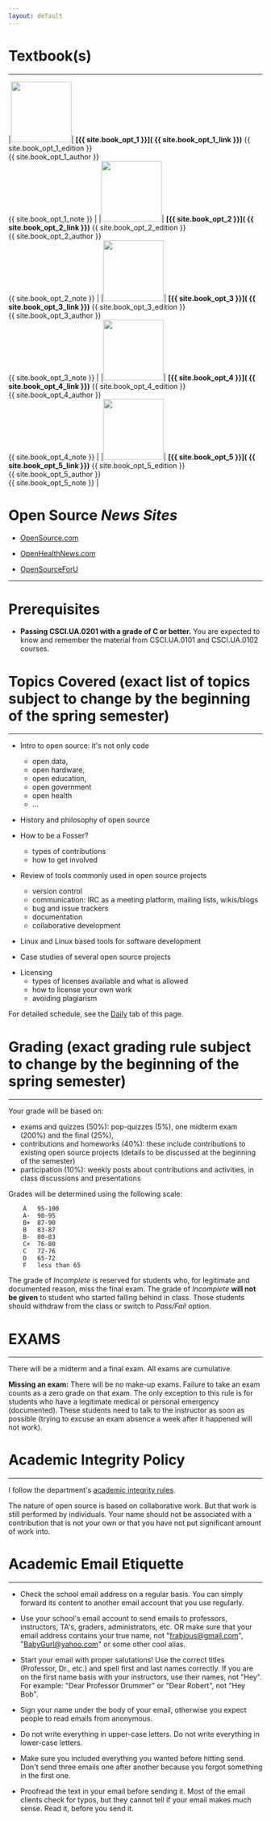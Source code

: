 ```yaml
---
layout: default 
---
```



# Textbook(s) 

--- 

<!--
|<img src="{{site.book_required_image}}" name="Book" border="0px" width="120px">| **[{{ site.book_required }}]( {{ site.book_required_link }})** {{ site.book_required_edition }}<br> {{ site.book_required_author }} <br> {{ site.book_required_note }}  |
-->

|<img src="{{site.book_opt_1_image}}" name="Book" border="0px" width="120px">| **[{{ site.book_opt_1 }}]( {{ site.book_opt_1_link }})** {{ site.book_opt_1_edition }}<br> {{ site.book_opt_1_author }} <br> {{ site.book_opt_1_note }}  |
|<img src="{{site.book_opt_2_image}}" name="Book" border="0px" width="120px">| **[{{ site.book_opt_2 }}]( {{ site.book_opt_2_link }})** {{ site.book_opt_2_edition }}<br> {{ site.book_opt_2_author }} <br> {{ site.book_opt_2_note }}  |
|<img src="{{site.book_opt_3_image}}" name="Book" border="0px" width="120px">| **[{{ site.book_opt_3 }}]( {{ site.book_opt_3_link }})** {{ site.book_opt_3_edition }}<br> {{ site.book_opt_3_author }} <br> {{ site.book_opt_3_note }}  |
|<img src="{{site.book_opt_4_image}}" name="Book" border="0px" width="120px">| **[{{ site.book_opt_4 }}]( {{ site.book_opt_4_link }})** {{ site.book_opt_4_edition }}<br> {{ site.book_opt_4_author }} <br> {{ site.book_opt_4_note }}  |
|<img src="{{site.book_opt_5_image}}" name="Book" border="0px" width="120px">| **[{{ site.book_opt_5 }}]( {{ site.book_opt_5_link }})** {{ site.book_opt_5_edition }}<br> {{ site.book_opt_5_author }} <br> {{ site.book_opt_5_note }}  |


# Open Source _News Sites_ 

- [OpenSource.com](https://opensource.com/) 
   
- [OpenHealthNews.com](http://www.openhealthnews.com/) 
   
- [OpenSourceForU](http://opensourceforu.com/) 
     

---
# Prerequisites


- __Passing CSCI.UA.0201 with a grade of C or better.__
You are expected to know and remember the material from CSCI.UA.0101 and CSCI.UA.0102 courses.


# Topics Covered (exact list of topics subject to change by the beginning of the spring semester)
--- 

- Intro to open source: it's not only code
	- open data,
	- open hardware,
	- open education,
	- open government
    - open health 
	- ... 
- History and philosophy of open source

- How to be a Fosser? 
    - types of contributions
    - how to get involved 
- Review of tools commonly used in open source projects
	- version control
	- communication: IRC as a meeting platform, mailing lists, wikis/blogs
    - bug and issue trackers 
    - documentation
    - collaborative development 
- Linux and Linux based tools for software development 

- Case studies of several open source projects

<!-- 
    - small scale, single program projects (possibly humanitarian free open source projects - HFOSS)
	- Mozilla software suit 
	- Eclipse
	- large scale, multi program projects (example OpenMRS, Sakai) 
--> 

- Licensing
    - types of licenses available and what is allowed
    - how to license your own work
    - avoiding plagiarism


For detailed schedule, see the [Daily](syllabus.html) tab of this page.




# Grading  (exact grading rule subject to change by the beginning of the spring semester)
--- 

Your grade will be based on: 

* exams and quizzes (50%): pop-quizzes (5%), one midterm exam (200%) and the final (25%),  
* contributions and homeworks (40%): these include contributions to existing open source projects (details to be discussed at the
beginning of the semester)  
* participation (10%): weekly posts about contributions and activities, in class discussions and presentations
 

Grades will be determined using the following scale:

        A 	95-100
        A- 	90-95
        B+ 	87-90
        B 	83-87
        B- 	80-83
        C+ 	76-80
        C 	72-76
        D 	65-72
        F 	less than 65


The grade of *Incomplete* is reserved for students who, for legitimate and documented reason, miss the final exam. The grade of *Incomplete* **will not be given** to student who started falling behind in class. Those students should withdraw from the class or switch to *Pass/Fail* option. 
		

# EXAMS
---
There will be a midterm and a final exam. All exams are cumulative. 

__Missing an exam:__ There will be no make-up exams. Failure to take an exam counts as a zero grade on that exam. The only exception to this rule is for students who have a legitimate medical or personal emergency (documented). These students need to talk to the instructor as soon as possible (trying to excuse an exam absence a week after it happened will not work).


# Academic Integrity Policy
--- 

I follow the department's 
[academic integrity rules](http://cs.nyu.edu/webapps/content/academic/undergrad/academic_integrity). 

The nature of open source is based on collaborative work. But that work is still performed by individuals. 
Your name should not be associated with a contribution that is not your own or that you have not put significant amount 
of work into. 



# Academic Email Etiquette
--- 

* Check the school email address on a regular basis. You can simply forward its content 
to another email account that you use regularly.
 
* Use your school's email account to send emails to professors, instructors, TA's, graders, 
administrators, etc. OR make sure that your email address contains your true name, 
not "frabjous@gmail.com", "BabyGurl@yahoo.com" or some other cool alias. 
 
* Start your email with proper salutations! Use the correct titles (Professor, Dr., etc.) 
and spell first and last names correctly. If you are on the first name basis with your instructors, 
use their names, not "Hey". For example: "Dear Professor Drummer" or "Dear Robert", not "Hey Bob". 
 
* Sign your name under the body of your email, otherwise you expect people to read emails from anonymous.
 
* Do not write everything in upper-case letters. Do not write everything in lower-case letters.
 
* Make sure you included everything you wanted before hitting send. Don't send three emails 
one after another because you forgot something in the first one. 
 
* Proofread the text in your email before sending it. Most of the email clients check for 
typos, but they cannot tell if your email makes much sense. Read it, before you send it.
 


<br>
<br>
        
        
        
        
